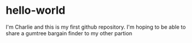 # hello-world
I'm Charlie and this is my first github repository.
I'm hoping to be able to share a gumtree bargain finder to my other partion
